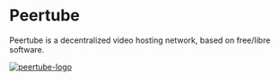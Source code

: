 Peertube
========

Peertube is a decentralized video hosting network, based on free/libre software.

[![peertube-logo](https://joinpeertube.org/brand.png)](https://joinpeertube.org/en/)

